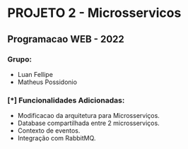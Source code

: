 # PROJETO 2 - Microsservicos
## Programacao WEB - 2022

### Grupo:
  - Luan Fellipe
  - Matheus Possidonio
 
### [*] Funcionalidades Adicionadas:
  - Modificacao da arquitetura para Microsserviços.
  - Database compartilhada entre 2 microsserviços.
  - Contexto de eventos.
  - Integração com RabbitMQ.
